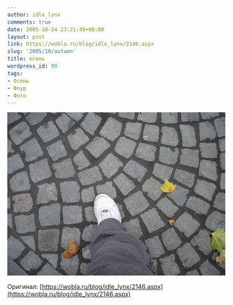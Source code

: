 ```yaml
---
author: idle_lynx
comments: true
date: 2005-10-24 23:21:49+00:00
layout: post
link: https://wobla.ru/blog/idle_lynx/2146.aspx
slug: '2005/10/autumn'
title: осень
wordpress_id: 98
tags:
- Осень
- Флуд
- Фото
---
```


![Another step](images/2007/05/290bce62-09d7-48de-8cc2-5725d3055825.jpg)

Оригинал: [https://wobla.ru/blog/idle_lynx/2146.aspx](https://wobla.ru/blog/idle_lynx/2146.aspx)
